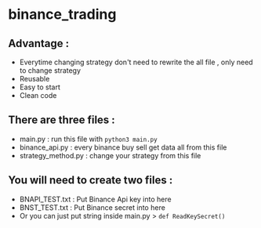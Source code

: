 # binance_trading

## Advantage :
* Everytime changing strategy don't need to rewrite the all file , only need to change strategy
* Reusable
* Easy to start
* Clean code

## There are three files :
* main.py : run this file with ```python3 main.py```
* binance_api.py : every binance buy sell get data all from this file
* strategy_method.py : change your strategy from this file

## You will need to create two files :
* BNAPI_TEST.txt : Put Binance Api key into here
* BNST_TEST.txt : Put Binance secret into here
* Or you can just put string inside main.py > ```def ReadKeySecret()```
